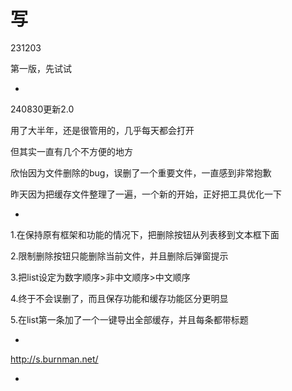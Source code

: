 # 写

231203

第一版，先试试

*

240830更新2.0

用了大半年，还是很管用的，几乎每天都会打开

但其实一直有几个不方便的地方

欣怡因为文件删除的bug，误删了一个重要文件，一直感到非常抱歉

昨天因为把缓存文件整理了一遍，一个新的开始，正好把工具优化一下

*

1.在保持原有框架和功能的情况下，把删除按钮从列表移到文本框下面

2.限制删除按钮只能删除当前文件，并且删除后弹窗提示

3.把list设定为数字顺序>非中文顺序>中文顺序

4.终于不会误删了，而且保存功能和缓存功能区分更明显

5.在list第一条加了一个一键导出全部缓存，并且每条都带标题

*

http://s.burnman.net/

*
